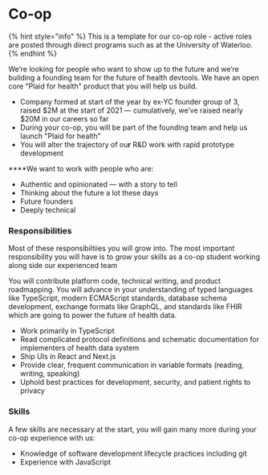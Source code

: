 # Co-op

{% hint style="info" %}
This is a template for our co-op role - active roles are posted through direct programs such as at the University of Waterloo.
{% endhint %}

We’re looking for people who want to show up to the future and we’re building a founding team for the future of health devtools. We have an open core "Plaid for health" product that you will help us build.

* Company formed at start of the year by ex-YC founder group of 3, raised $2M at the start of 2021 — cumulatively, we’ve raised nearly $20M in our careers so far
* During your co-op, you will be part of the founding team and help us launch "Plaid for health"
* You will alter the trajectory of ou**r** R\&D work with rapid prototype development

**‌**We want to work with people who are:

* Authentic and opinionated — with a story to tell
* Thinking about the future a lot these days
* Future founders
* Deeply technical

### Responsibilities

Most of these responsibiltiies you will grow into. The most important responsibility you will have is to grow your skills as a co-op student working along side our experienced team

You will contribute platform code, technical writing, and product roadmapping. You will advance in your understanding of typed languages like TypeScript, modern ECMAScript standards, database schema development, exchange formats like GraphQL, and standards like FHIR which are going to power the future of health data.

* Work primarily in TypeScript
* Read complicated protocol definitions and schematic documentation for implementers of health data system
* Ship UIs in React and Next.js
* Provide clear, frequent communication in variable formats (reading, writing, speaking)
* Uphold best practices for development, security, and patient rights to privacy

### Skills

A few skills are necessary at the start, you will gain many more during your co-op experience with us:

* Knowledge of software development lifecycle practices including git
* Experience with JavaScript

